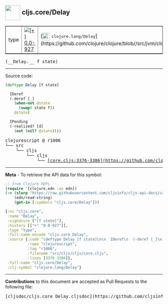 ## <img width="48px" valign="middle" src="http://i.imgur.com/Hi20huC.png"> cljs.core/Delay

 <table border="1">
<tr>

<td>type</td>
<td><a href="https://github.com/cljsinfo/cljs-api-docs/tree/0.0-927"><img valign="middle" alt="[+] 0.0-927" src="https://img.shields.io/badge/+-0.0--927-lightgrey.svg"></a> </td>
<td>
[<img height="24px" valign="middle" src="http://i.imgur.com/1GjPKvB.png"> <samp>clojure.lang/Delay</samp>](https://github.com/clojure/clojure/blob//src/jvm/clojure/lang/Delay.java)
</td>
</tr>
</table>

 <samp>
(__Delay.__ f state)<br>
</samp>

---





Source code:

```clj
(deftype Delay [f state]

  IDeref
  (-deref [_]
    (when-not @state
      (swap! state f))
    @state)

  IPending
  (-realized? [d]
    (not (nil? @state))))
```

 <pre>
clojurescript @ r1006
└── src
    └── cljs
        └── cljs
            └── <ins>[core.cljs:3376-3386](https://github.com/clojure/clojurescript/blob/r1006/src/cljs/cljs/core.cljs#L3376-L3386)</ins>
</pre>


---

__Meta__ - To retrieve the API data for this symbol:

```clj
;; from Clojure REPL
(require '[clojure.edn :as edn])
(-> (slurp "https://raw.githubusercontent.com/cljsinfo/cljs-api-docs/catalog/cljs-api.edn")
    (edn/read-string)
    (get-in [:symbols "cljs.core/Delay"]))
```

```clj
{:ns "cljs.core",
 :name "Delay",
 :signature ["[f state]"],
 :history [["+" "0.0-927"]],
 :type "type",
 :full-name-encode "cljs.core_Delay",
 :source {:code "(deftype Delay [f state]\n\n  IDeref\n  (-deref [_]\n    (when-not @state\n      (swap! state f))\n    @state)\n\n  IPending\n  (-realized? [d]\n    (not (nil? @state))))",
          :repo "clojurescript",
          :tag "r1006",
          :filename "src/cljs/cljs/core.cljs",
          :lines [3376 3386]},
 :full-name "cljs.core/Delay",
 :clj-symbol "clojure.lang/Delay"}

```

---

__Contributions__ to this document are accepted as Pull Requests to the following file:

 <pre>
[cljsdoc/cljs.core_Delay.cljsdoc](https://github.com/cljsinfo/cljs-api-docs/blob/master/cljsdoc/cljs.core_Delay.cljsdoc)
</pre>

